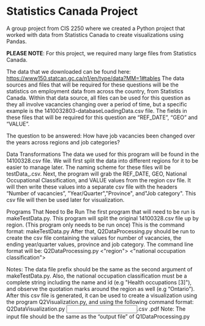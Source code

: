 # Statistics Canada Project
A group project from CIS 2250 where we created a Python project that worked with data from Statistics Canada to create visualizations using Pandas.

**PLEASE NOTE**: For this project, we required many large files from Statistics Canada.

The data that we downloaded can be found here: https://www150.statcan.gc.ca/n1/en/type/data?MM=1#tables
The data sources and files that will be required for these questions will be the statistics on employment data from across the country, from Statistics Canada.
Within that data source, all files can be used for this question as they all involve vacancies changing over a period of time, but a specific example is the 1410032803-databaseLoadingData.csv file. The fields in these files that will be required for this question are “REF_DATE”, “GEO” and “VALUE”.


The question to be answered: How have job vacancies been changed over the years across regions and job categories?

Data Transformations
The data we used for this program will be found in the 14100328.csv file. We will first split the data into different regions for it to be easier to manage later. The naming scheme for these files will be testData_<region name>.csv. Next, the program will grab the REF_DATE, GEO, National Occupational Classification, and VALUE values from the region csv file. It will then write these values into a separate csv file with the headers “Number of vacancies”, "Year/Quarter","Province", and"Job category". This csv file will then be used later for visualization.

Programs That Need to Be Run
The first program that will need to be run is makeTestData.py. This program will split the original 14100328.csv file up by region. (This program only needs to be run once) This is the command format:
makeTestData.py <job data file name> <prefix of output files>
After that, Q2DataProcessing.py should be run to create the csv file containing the values for number of vacancies, the ending year/quarter values, province and job category. The command line format will be:
Q2DataProcessing.py <data file prefix> <\"region\"> <\"national occupation classification\"> <end year-quarter> <output file>

Notes: The data file prefix should be the same as the second argument of makeTestData.py. Also, the national occupation classification must be a complete string including the name and id (e.g "Health occupations [3]"), and observe the quotation marks around the region as well (e.g “Ontario”).
After this csv file is generated, it can be used to create a visualization using the program Q2Visualization.py, and using the following command format:
Q2DataVisualization.py <input file>.csv <output file>.pdf
Note: The input file should be the same as the “output file” of Q1DataProcessing.py


